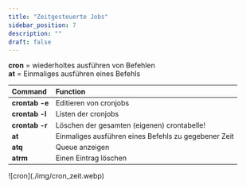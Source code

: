 ```yaml
---
title: "Zeitgesteuerte Jobs"
sidebar_position: 7
description: ""
draft: false
---
```

**cron** = wiederholtes ausführen von Befehlen  
**at** = Einmaliges ausführen eines Befehls

| Command    | Function                                             |
| :--------- | :--------------------------------------------------- |
| **crontab -e** | Editieren von cronjobs                               |
| **crontab -l** | Listen der cronjobs                                  |
| **crontab -r** | Löschen der gesamten (eigenen) crontabelle!          |
| **at**         | Einmaliges ausführen eines Befehls zu gegebener Zeit |
| **atq**        | Queue anzeigen                                       |
| **atrm**       | Einen Eintrag löschen                                |

<div class="img-800">
![cron](./img/cron_zeit.webp)
</div>